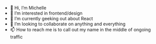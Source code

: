 - 👋 Hi, I’m Michelle
- 👀 I’m interested in frontend/design
- 🌱 I’m currently geeking out about React
- 💞️ I’m looking to collaborate on anything and everything
- 📫 How to reach me is to call out my name in the middle of ongoing traffic

<!---
mlee041317/mlee041317 is a ✨ special ✨ repository because its `README.md` (this file) appears on your GitHub profile.
You can click the Preview link to take a look at your changes.
--->
